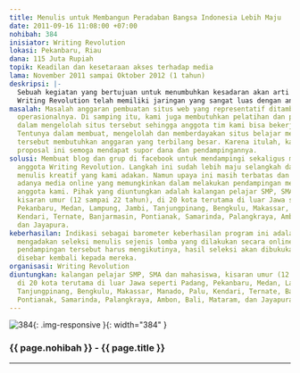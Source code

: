 ```yaml
---
title: Menulis untuk Membangun Peradaban Bangsa Indonesia Lebih Maju
date: 2011-09-16 11:08:00 +07:00
nohibah: 384
inisiator: Writing Revolution
lokasi: Pekanbaru, Riau
dana: 115 Juta Rupiah
topik: Keadilan dan kesetaraan akses terhadap media
lama: November 2011 sampai Oktober 2012 (1 tahun)
deskripsi: |-
  Sebuah kegiatan yang bertujuan untuk menumbuhkan kesadaran akan arti penting menulis dalam membentuk karakter karena dalam kegiatan menulis akan menanamkan nilai-nilai postif seperti kejujuran, keterbukaan, kesadaran, dan kepedulian serta mengasah sikap kritis terhadap perubahan yang terjadi di lingkungannya. Selain itu, menulis mampu mengasah kecerdasan terutama dalam aspek bahasa, logika, intrapersonal dan sebagainya yang menjadi bagian dari multipelintelegensi. Dalam membangun peradaban Indonesia yang lebih maju, dibutuhkan masyarakat yang melek menulis dan gemar membaca. Kami bertujuan untuk membantu mengkampanyekan gerakan baca tulis terutama di kalangan pelajar dan mahasiswa, sebagai generasi penerus bangsa. Untuk itu, dibutuhkan adanya media internet yang mampu mendukung kegiatan ini. Terutama internet yang bisa diakses oleh pelajar dan mahasiswa seluruh Indonesia. Sehingga proses pembelajaran dan pendampingan menulis kreatifnya bisa lebih cepat, murah dan efisien. Kendala kami adalah keterbatasan anggaran untuk bisa membangun dan mengelolah sebuah situs web yang profesional familiar untuk remaja.
  Writing Revolution telah memiliki jaringan yang sangat luas dengan anggota berasal dari hampir seluruh kota di Indonesia serta luar negeri. Dengan adanya jaringan yang luas ini, diharapkan program pendampingan menulis dan membaca akan lebih efektif dan tepat sasaran dengan hasil yang lebih maksimal.
masalah: Masalah anggaran pembuatan situs web yang representatif ditambah dengan biaya
  operasionalnya. Di samping itu, kami juga membutuhkan pelatihan dan pendampingan
  dalam mengelolah situs tersebut sehingga anggota tim kami bisa bekerja maksimal.
  Tentunya dalam membuat, mengelolah dan memberdayakan situs belajar menulis online
  tersebut membutuhkan anggaran yang terbilang besar. Karena itulah, kami mengajukan
  proposal ini semoga mendapat supor dana dan pendampingannya.
solusi: Membuat blog dan grup di facebook untuk mendampingi sekaligus menampung tulisan
  anggota Writing Revolution. Langkah ini sudah lebih maju selangkah dalam pendampingan
  menulis kreatif yang kami adakan. Namun upaya ini masih terbatas dan dibutuhkan
  adanya media online yang memungkinkan dalam melakukan pendampingan menulis bagi
  anggota kami. Pihak yang diuntungkan adalah kalangan pelajar SMP, SMA dan mahasiswa,
  kisaran umur (12 sampai 22 tahun), di 20 kota terutama di luar Jawa seperti Padang,
  Pekanbaru, Medan, Lampung, Jambi, Tanjungpinang, Bengkulu, Makassar, Manado, Palu,
  Kendari, Ternate, Banjarmasin, Pontianak, Samarinda, Palangkraya, Ambon, Bali, Mataram,
  dan Jayapura.
keberhasilan: Indikasi sebagai barometer keberhasilan program ini adalah kami akan
  mengadakan seleksi menulis sejenis lomba yang dilakukan secara online dan peserta
  pendampingan tersebut harus mengikutinya, hasil seleksi akan dibukukan yang kemudian
  disebar kembali kepada mereka.
organisasi: Writing Revolution
diuntungkan: kalangan pelajar SMP, SMA dan mahasiswa, kisaran umur (12 sampai 22 tahun),
  di 20 kota terutama di luar Jawa seperti Padang, Pekanbaru, Medan, Lampung, Jambi,
  Tanjungpinang, Bengkulu, Makassar, Manado, Palu, Kendari, Ternate, Banjarmasin,
  Pontianak, Samarinda, Palangkraya, Ambon, Bali, Mataram, dan Jayapura.
---
```


![384](/static/img/hibahcmb/384.png){: .img-responsive }{: width="384" }

### {{ page.nohibah }} - {{ page.title }}

---

